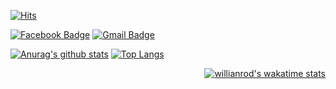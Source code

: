 <div align=left>
  
[![Hits](https://hits.seeyoufarm.com/api/count/incr/badge.svg?url=https%3A%2F%2Fgithub.com%2FGhyeon1215&count_bg=%238ADA4D&title_bg=%237B7A7A&icon=&icon_color=%23E7E7E7&title=hits&edge_flat=false)](https://hits.seeyoufarm.com)

</div>

<div align=left>
  
  [![Facebook Badge](https://img.shields.io/badge/facebook-1877f2?style=flat-square&logo=facebook&logoColor=white&link=https://www.facebook.com/zzsza)](https://www.facebook.com/Ghyeon10/)
  [![Gmail Badge](https://img.shields.io/badge/Gmail-d14836?style=flat-square&logo=Gmail&logoColor=white&link=mailto:snugyun01@gmail.com)](mailto:wjsrbgus1234@gmail.com)
  
</div>

 [![Anurag's github stats](https://github-readme-stats.vercel.app/api?username=Ghyeon1215&show_icons=true&title_color=red&hide_border=true&count_private=true)](https://github.com/anuraghazra/github-readme-stats)
 [![Top Langs](https://github-readme-stats.vercel.app/api/top-langs/?username=Ghyeon1215&layout=compact)](https://github.com/anuraghazra/github-readme-stats)

<div align=right>
  
[![willianrod's wakatime stats](https://github-readme-stats.vercel.app/api/wakatime?username=Ghyeon1215&hide_border=true)](https://github.com/anuraghazra/github-readme-stats)
  
</div>
<!--
**Ghyeon1215/Ghyeon1215** is a ✨ _special_ ✨ repository because its `README.md` (this file) appears on your GitHub profile.

Here are some ideas to get you started:

- 🔭 I’m currently working on ...
- 🌱 I’m currently learning ...
- 👯 I’m looking to collaborate on ...
- 🤔 I’m looking for help with ...
- 💬 Ask me about ...
- 📫 How to reach me: ...
- 😄 Pronouns: ...
- ⚡ Fun fact: ...
-->
